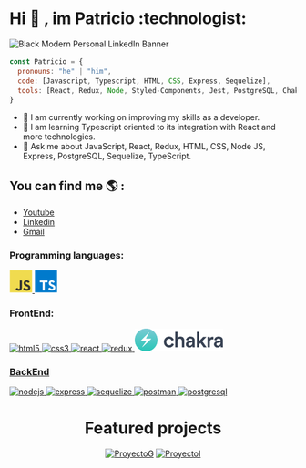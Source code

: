 <h1> Hi 👋 , im Patricio :technologist: </h1>

![Black Modern Personal LinkedIn Banner](https://user-images.githubusercontent.com/96635422/177412877-7cf3c86e-0e95-47db-8262-23a9c4f82163.png)
  
```js
const Patricio = {
  pronouns: "he" | "him",
  code: [Javascript, Typescript, HTML, CSS, Express, Sequelize],
  tools: [React, Redux, Node, Styled-Components, Jest, PostgreSQL, ChakraUI]
}
```


- 🔭 I am currently working on improving my skills as a developer.
- 🌱 I am learning Typescript oriented to its integration with React and more technologies.
- 💬 Ask me about JavaScript, React, Redux, HTML, CSS, Node JS, Express, PostgreSQL, Sequelize, TypeScript.
## You can find me :earth_americas: :
- [Youtube](https://www.youtube.com/channel/UCvFCEW3JawOK_pUVt6SmL7Q)
- [Linkedin](https://www.linkedin.com/in/patricio-turpin-263512196)
- [Gmail](patricioturpin@gmail.com)




<h3 align="left">Programming languages:</h3>
<p align="left"> 
<a href="https://developer.mozilla.org/en-US/docs/Web/JavaScript" target="_blank" rel="noreferrer"> <img src="https://raw.githubusercontent.com/devicons/devicon/master/icons/javascript/javascript-original.svg" alt="javascript" width="40" height="40"/> </a>
<a href="https://www.typescriptlang.org/" target="_blank" rel="noreferrer"> <img src="https://raw.githubusercontent.com/devicons/devicon/master/icons/typescript/typescript-original.svg" alt="typescript" width="40" height="40"/> </a>

<h3 align="left">FrontEnd:</h3>
<p align="left">
<a href="https://www.w3.org/html/" target="_blank"> <img src="https://upload.wikimedia.org/wikipedia/commons/thumb/3/38/HTML5_Badge.svg/600px-HTML5_Badge.svg.png" alt="html5" width="40" height="40"/> </a>
<a href="https://www.w3schools.com/css/" target="_blank"> <img src="https://cdn4.iconfinder.com/data/icons/social-media-logos-6/512/121-css3-512.png" alt="css3" width="40" height="40"/> </a> 
<a href="https://reactjs.org/" target="_blank"> <img src="https://seeklogo.com/images/R/react-logo-7B3CE81517-seeklogo.com.png" alt="react" width="40" height="40"/> </a> 
<a href="https://redux.js.org" target="_blank"> <img src="https://seeklogo.com/images/R/redux-logo-9CA6836C12-seeklogo.com.png" alt="redux" width="40" height="40"/> </a> 
<a href="https://chakra-ui.com/">
<img src="https://raw.githubusercontent.com/chakra-ui/chakra-ui/main/logo/logo-colored@2x.png?raw=true" alt="Chakra logo" height="40" />
</p>

<h3 align="left">BackEnd</h3>
<p align="left"> 
<a href="https://nodejs.org" target="_blank"> <img src="https://cdn.pixabay.com/photo/2015/04/23/17/41/node-js-736399_960_720.png" alt="nodejs" height="40"/> </a> 
<a href="https://expressjs.com" target="_blank"> <img src="https://i.cloudup.com/zfY6lL7eFa-3000x3000.png" alt="express" height="40"/> </a> 
<a href="https://sequelize.org/" target="_blank" rel="noreferrer"> <img src="https://seeklogo.com/images/S/sequelize-logo-9A5075DB9F-seeklogo.com.png" alt="sequelize" width="40" height="40"/> </a>
<a href="https://postman.com" target="_blank"> <img src="https://www.vectorlogo.zone/logos/getpostman/getpostman-icon.svg" alt="postman" width="40" height="40"/> </a> 
<a href="https://www.postgresql.org" target="_blank"> <img src="https://upload.wikimedia.org/wikipedia/commons/thumb/2/29/Postgresql_elephant.svg/1200px-Postgresql_elephant.svg.png" alt="postgresql" width="40" height="40"/> </a>

<br/>
  
<h1 align="center" >Featured projects</h1>
<div align="center">
<a href="https://e-commerce-pf.vercel.app/" rel="nofollow"><img src="https://user-images.githubusercontent.com/96635422/177418972-cfaf5746-3c3c-4b13-80b6-df43a58a27ca.png" alt="ProyectoG" width="400px"></a>
<a href="https://videogames-app-sigma.vercel.app/" rel="nofollow"><img src="https://user-images.githubusercontent.com/96635422/177419009-13f3b5b8-3415-4e26-a979-83c57ca64d64.png" alt="ProyectoI" width="400px"></a>


